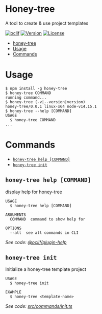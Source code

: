 # Honey-tree

A tool to create &amp; use project templates

[![oclif](https://img.shields.io/badge/cli-oclif-brightgreen.svg)](https://oclif.io)
[![Version](https://img.shields.io/npm/v/honey-tree.svg)](https://npmjs.org/package/honey-tree)
[![License](https://img.shields.io/npm/l/honey-tree.svg)](https://github.com/sahithyandev/honey-tree/blob/master/package.json)

<!-- toc -->

- [honey-tree](#honey-tree)
- [Usage](#usage)
- [Commands](#commands)
<!-- tocstop -->

# Usage

<!-- usage -->

```sh-session
$ npm install -g honey-tree
$ honey-tree COMMAND
running command...
$ honey-tree (-v|--version|version)
honey-tree/0.0.1 linux-x64 node-v14.15.1
$ honey-tree --help [COMMAND]
USAGE
  $ honey-tree COMMAND
...
```

<!-- usagestop -->

# Commands

<!-- commands -->

- [`honey-tree help [COMMAND]`](#honey-tree-help-command)
- [`honey-tree init`](#honey-tree-init)

## `honey-tree help [COMMAND]`

display help for honey-tree

```
USAGE
  $ honey-tree help [COMMAND]

ARGUMENTS
  COMMAND  command to show help for

OPTIONS
  --all  see all commands in CLI
```

_See code: [@oclif/plugin-help](https://github.com/oclif/plugin-help/blob/v3.2.1/src/commands/help.ts)_

## `honey-tree init`

Initialize a honey-tree template project

```
USAGE
  $ honey-tree init

EXAMPLE
  $ honey-tree <template-name>
```

_See code: [src/commands/init.ts](https://github.com/sahithyandev/honey-tree/blob/v0.0.1/src/commands/init.ts)_

<!-- commandsstop -->
